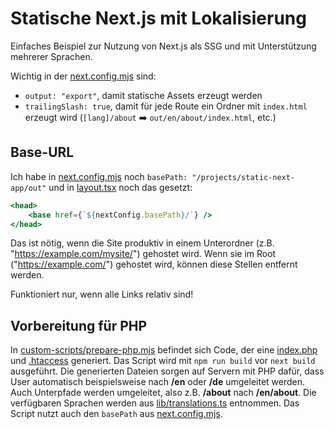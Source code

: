 # Statische Next.js mit Lokalisierung

Einfaches Beispiel zur Nutzung von Next.js als SSG und mit Unterstützung mehrerer Sprachen.

Wichtig in der [next.config.mjs](next.config.mjs) sind:

-   `output: "export"`, damit statische Assets erzeugt werden
-   `trailingSlash: true`, damit für jede Route ein Ordner mit `index.html` erzeugt wird (`[lang]/about` ➡️ `out/en/about/index.html`, etc.)

## Base-URL

Ich habe in [next.config.mjs](next.config.mjs) noch `basePath: "/projects/static-next-app/out"` und in [layout.tsx](app/[lang]/layout.tsx) noch das gesetzt:

```jsx
<head>
    <base href={`${nextConfig.basePath}/`} />
</head>
```

Das ist nötig, wenn die Site produktiv in einem Unterordner (z.B. "https://example.com/mysite/") gehostet wird. Wenn sie im Root ("https://example.com/") gehostet wird, können diese Stellen entfernt werden.

Funktioniert nur, wenn alle Links relativ sind!

## Vorbereitung für PHP

In [custom-scripts/prepare-php.mjs](custom-scripts/prepare-php.mjs) befindet sich Code, der eine [index.php](public/index.php) und [.htaccess](public/.htaccess) generiert. Das Script wird mit `npm run build` vor `next build` ausgeführt.
Die generierten Dateien sorgen auf Servern mit PHP dafür, dass User automatisch beispielsweise nach **/en** oder **/de** umgeleitet werden. Auch Unterpfade werden umgeleitet, also z.B. **/about** nach **/en/about**. Die verfügbaren Sprachen werden aus [lib/translations.ts](lib/translations.ts) entnommen.
Das Script nutzt auch den `basePath` aus [next.config.mjs](next.config.mjs).
